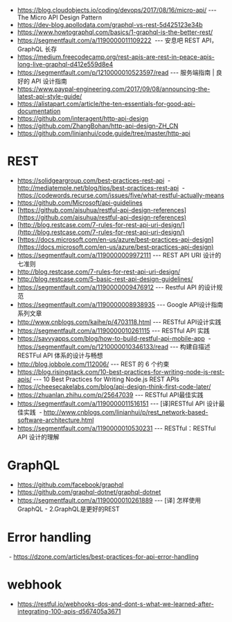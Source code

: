 * https://blog.cloudobjects.io/coding/devops/2017/08/16/micro-api/ --- The Micro API Design Pattern
* https://dev-blog.apollodata.com/graphql-vs-rest-5d425123e34b
* https://www.howtographql.com/basics/1-graphql-is-the-better-rest/
* https://segmentfault.com/a/1190000011109222  --- 安息吧 REST API，GraphQL 长存
* https://medium.freecodecamp.org/rest-apis-are-rest-in-peace-apis-long-live-graphql-d412e559d8e4
* https://segmentfault.com/p/1210000010523597/read --- 服务端指南 | 良好的 API 设计指南
* https://www.paypal-engineering.com/2017/09/08/announcing-the-latest-api-style-guide/
* https://alistapart.com/article/the-ten-essentials-for-good-api-documentation
* https://github.com/interagent/http-api-design
* https://github.com/ZhangBohan/http-api-design-ZH_CN
* https://github.com/linianhui/code.guide/tree/master/http-api

# REST
  - https://solidgeargroup.com/best-practices-rest-api
  - http://mediatemple.net/blog/tips/best-practices-rest-api
  - https://codewords.recurse.com/issues/five/what-restful-actually-means
  - https://github.com/Microsoft/api-guidelines
  - [https://github.com/aisuhua/restful-api-design-references](https://github.com/aisuhua/restful-api-design-references)
  - [http://blog.restcase.com/7-rules-for-rest-api-uri-design/](http://blog.restcase.com/7-rules-for-rest-api-uri-design/)
  - [https://docs.microsoft.com/en-us/azure/best-practices-api-design](https://docs.microsoft.com/en-us/azure/best-practices-api-design)
  - https://segmentfault.com/a/1190000009972111 --- REST API URI 设计的七准则 
  - http://blog.restcase.com/7-rules-for-rest-api-uri-design/
  - http://blog.restcase.com/5-basic-rest-api-design-guidelines/
  - https://segmentfault.com/a/1190000009476912 --- Restful API 的设计规范
  - https://segmentfault.com/a/1190000008938935 --- Google API设计指南系列文章
  - http://www.cnblogs.com/kaihe/p/4703118.html --- RESTful API设计实践 
  - https://segmentfault.com/a/1190000010261115 --- RESTful API 实践 
  - https://savvyapps.com/blog/how-to-build-restful-api-mobile-app
  - https://segmentfault.com/p/1210000010346133/read --- 构建自描述 RESTFul API 体系的设计与畅想
  - http://blog.jobbole.com/112006/ --- REST 的 6 个约束
  - https://blog.risingstack.com/10-best-practices-for-writing-node-js-rest-apis/ --- 10 Best Practices for Writing Node.js REST APIs
  - https://cheesecakelabs.com/blog/api-design-think-first-code-later/ 
  - https://zhuanlan.zhihu.com/p/25647039 --- RESTful API最佳实践
  - https://segmentfault.com/a/1190000011516151 --- [译]RESTful API 设计最佳实践
  - http://www.cnblogs.com/linianhui/p/rest_network-based-software-architecture.html 
  - https://segmentfault.com/a/1190000010530231  --- RESTful：RESTful API 设计的理解

# GraphQL
  - https://github.com/facebook/graphql
  - https://github.com/graphql-dotnet/graphql-dotnet
  - https://segmentfault.com/a/1190000010261889 --- [译] 怎样使用GraphQL - 2.GraphQL是更好的REST 

# Error handling
  - https://dzone.com/articles/best-practices-for-api-error-handling

# webhook
  - https://restful.io/webhooks-dos-and-dont-s-what-we-learned-after-integrating-100-apis-d567405a3671
